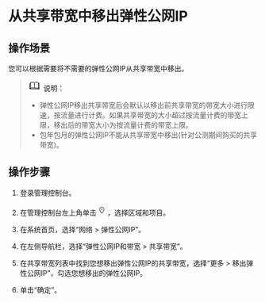 # 从共享带宽中移出弹性公网IP<a name="bandwidth_0005"></a>

## 操作场景<a name="zh-cn_topic_0118498927_section15598193716333"></a>

您可以根据需要将不需要的弹性公网IP从共享带宽中移出。

>![](public_sys-resources/icon-note.gif) **说明：** 
>-   弹性公网IP移出共享带宽后会默认以移出前共享带宽的带宽大小进行限速，按流量进行计费。如果共享带宽的大小超过按流量计费的带宽上限，移出后的带宽大小为按流量计费的带宽上限。
>-   包年包月的弹性公网IP不能从共享带宽中移出\(针对公测期间购买的共享带宽\)。

## 操作步骤<a name="zh-cn_topic_0118498927_section67201052194510"></a>

1.  登录管理控制台。

1.  在管理控制台左上角单击![](figures/icon-region.png)，选择区域和项目。
2.  在系统首页，选择“网络 \> 弹性公网IP”。
3.  在左侧导航栏，选择“弹性公网IP和带宽 \> 共享带宽”。
4.  在共享带宽列表中找到您想移出弹性公网IP的共享带宽，选择“更多 \> 移出弹性公网IP”，勾选您想移出的弹性公网IP。
5.  单击“确定”。

